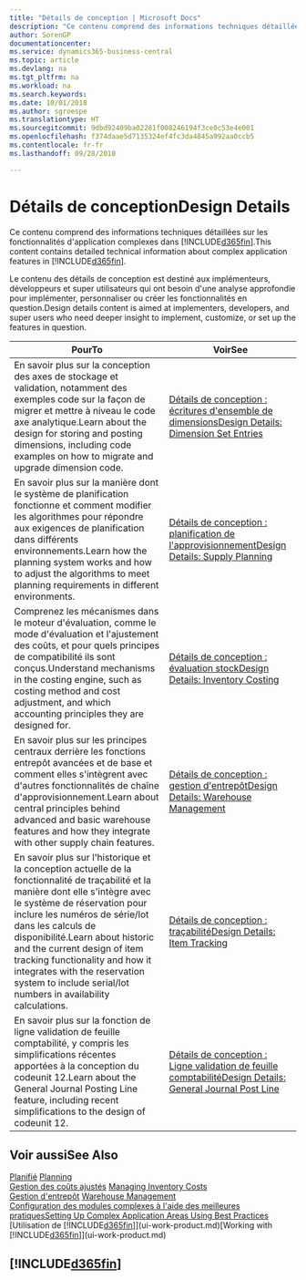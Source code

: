 ```yaml
---
title: "Détails de conception | Microsoft Docs"
description: "Ce contenu comprend des informations techniques détaillées sur les fonctionnalités d'application complexes dans Business Central."
author: SorenGP
documentationcenter: 
ms.service: dynamics365-business-central
ms.topic: article
ms.devlang: na
ms.tgt_pltfrm: na
ms.workload: na
ms.search.keywords: 
ms.date: 10/01/2018
ms.author: sgroespe
ms.translationtype: HT
ms.sourcegitcommit: 9dbd92409ba02281f008246194f3ce0c53e4e001
ms.openlocfilehash: f374daae5d7135324ef4fc3da4845a992aa0ccb5
ms.contentlocale: fr-fr
ms.lasthandoff: 09/28/2018

---
```

# <a name="design-details"></a><span data-ttu-id="31303-103">Détails de conception</span><span class="sxs-lookup"><span data-stu-id="31303-103">Design Details</span></span>
<span data-ttu-id="31303-104">Ce contenu comprend des informations techniques détaillées sur les fonctionnalités d'application complexes dans [!INCLUDE[d365fin](includes/d365fin_md.md)].</span><span class="sxs-lookup"><span data-stu-id="31303-104">This content contains detailed technical information about complex application features in [!INCLUDE[d365fin](includes/d365fin_md.md)].</span></span>  

 <span data-ttu-id="31303-105">Le contenu des détails de conception est destiné aux implémenteurs, développeurs et super utilisateurs qui ont besoin d'une analyse approfondie pour implémenter, personnaliser ou créer les fonctionnalités en question.</span><span class="sxs-lookup"><span data-stu-id="31303-105">Design details content is aimed at implementers, developers, and super users who need deeper insight to implement, customize, or set up the features in question.</span></span>  

|<span data-ttu-id="31303-106">**Pour**</span><span class="sxs-lookup"><span data-stu-id="31303-106">**To**</span></span>|<span data-ttu-id="31303-107">**Voir**</span><span class="sxs-lookup"><span data-stu-id="31303-107">**See**</span></span>|  
|------------|-------------|  
|<span data-ttu-id="31303-108">En savoir plus sur la conception des axes de stockage et validation, notamment des exemples code sur la façon de migrer et mettre à niveau le code axe analytique.</span><span class="sxs-lookup"><span data-stu-id="31303-108">Learn about the design for storing and posting dimensions, including code examples on how to migrate and upgrade dimension code.</span></span>|[<span data-ttu-id="31303-109">Détails de conception : écritures d'ensemble de dimensions</span><span class="sxs-lookup"><span data-stu-id="31303-109">Design Details: Dimension Set Entries</span></span>](design-details-dimension-set-entries.md)|  
|<span data-ttu-id="31303-110">En savoir plus sur la manière dont le système de planification fonctionne et comment modifier les algorithmes pour répondre aux exigences de planification dans différents environnements.</span><span class="sxs-lookup"><span data-stu-id="31303-110">Learn how the planning system works and how to adjust the algorithms to meet planning requirements in different environments.</span></span>|[<span data-ttu-id="31303-111">Détails de conception : planification de l'approvisionnement</span><span class="sxs-lookup"><span data-stu-id="31303-111">Design Details: Supply Planning</span></span>](design-details-supply-planning.md)|  
|<span data-ttu-id="31303-112">Comprenez les mécanismes dans le moteur d'évaluation, comme le mode d'évaluation et l'ajustement des coûts, et pour quels principes de compatibilité ils sont conçus.</span><span class="sxs-lookup"><span data-stu-id="31303-112">Understand mechanisms in the costing engine, such as costing method and cost adjustment, and which accounting principles they are designed for.</span></span>|[<span data-ttu-id="31303-113">Détails de conception : évaluation stock</span><span class="sxs-lookup"><span data-stu-id="31303-113">Design Details: Inventory Costing</span></span>](design-details-inventory-costing.md)|  
|<span data-ttu-id="31303-114">En savoir plus sur les principes centraux derrière les fonctions entrepôt avancées et de base et comment elles s'intègrent avec d'autres fonctionnalités de chaîne d'approvisionnement.</span><span class="sxs-lookup"><span data-stu-id="31303-114">Learn about central principles behind advanced and basic warehouse features and how they integrate with other supply chain features.</span></span>|[<span data-ttu-id="31303-115">Détails de conception : gestion d'entrepôt</span><span class="sxs-lookup"><span data-stu-id="31303-115">Design Details: Warehouse Management</span></span>](design-details-warehouse-management.md)|  
|<span data-ttu-id="31303-116">En savoir plus sur l'historique et la conception actuelle de la fonctionnalité de traçabilité et la manière dont elle s'intègre avec le système de réservation pour inclure les numéros de série/lot dans les calculs de disponibilité.</span><span class="sxs-lookup"><span data-stu-id="31303-116">Learn about historic and the current design of item tracking functionality and how it integrates with the reservation system to include serial/lot numbers in availability calculations.</span></span>|[<span data-ttu-id="31303-117">Détails de conception : traçabilité</span><span class="sxs-lookup"><span data-stu-id="31303-117">Design Details: Item Tracking</span></span>](design-details-item-tracking.md)|  
|<span data-ttu-id="31303-118">En savoir plus sur la fonction de ligne validation de feuille comptabilité, y compris les simplifications récentes apportées à la conception du codeunit 12.</span><span class="sxs-lookup"><span data-stu-id="31303-118">Learn about the General Journal Posting Line feature, including recent simplifications to the design of codeunit 12.</span></span>|[<span data-ttu-id="31303-119">Détails de conception : Ligne validation de feuille comptabilité</span><span class="sxs-lookup"><span data-stu-id="31303-119">Design Details: General Journal Post Line</span></span>](design-details-general-journal-post-line.md)|  

## <a name="see-also"></a><span data-ttu-id="31303-120">Voir aussi</span><span class="sxs-lookup"><span data-stu-id="31303-120">See Also</span></span>  
 <span data-ttu-id="31303-121">[Planifié](production-planning.md) </span><span class="sxs-lookup"><span data-stu-id="31303-121">[Planning](production-planning.md) </span></span>  
 <span data-ttu-id="31303-122">[Gestion des coûts ajustés](finance-manage-inventory-costs.md) </span><span class="sxs-lookup"><span data-stu-id="31303-122">[Managing Inventory Costs](finance-manage-inventory-costs.md) </span></span>  
 <span data-ttu-id="31303-123">[Gestion d'entrepôt](warehouse-manage-warehouse.md) </span><span class="sxs-lookup"><span data-stu-id="31303-123">[Warehouse Management](warehouse-manage-warehouse.md) </span></span>  
 [<span data-ttu-id="31303-124">Configuration des modules complexes à l'aide des meilleures pratiques</span><span class="sxs-lookup"><span data-stu-id="31303-124">Setting Up Complex Application Areas Using Best Practices</span></span>](set-up-complex-application-areas-using-best-practices.md)  
 <span data-ttu-id="31303-125">[Utilisation de [!INCLUDE[d365fin](includes/d365fin_md.md)]](ui-work-product.md)</span><span class="sxs-lookup"><span data-stu-id="31303-125">[Working with [!INCLUDE[d365fin](includes/d365fin_md.md)]](ui-work-product.md)</span></span>

 ## [!INCLUDE[d365fin](includes/free_trial_md.md)]  
  

